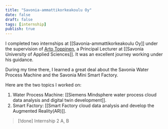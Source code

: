 ```yaml
---
title: "Savonia-ammattikorkeakoulu Oy"
date: false
draft: false
tags: [internship]
publish: true
---
```



I completed two internships at [[Savonia-ammattikorkeakoulu Oy]] under the supervision of [Arto Toppinen](https://www.linkedin.com/in/arto-toppinen-88574a10/?originalSubdomain=fi), a Principal Lecturer at [[Savonia University of Applied Sciences]]. It was an excellent journey working under his guidance.

During my time there, I learned a great deal about the Savonia Water Process Machine and the Savonia Mini Smart Factory.

Here are the two topics I worked on:

1. Water Process Machine: [[Siemens Mindsphere water process cloud data analysis and digital twin development]].
2. Smart Factory: [[Smart Factory cloud data analysis and develop the Augmented Reality(AR)]].



> [!done] Internship 2 A, B
> 